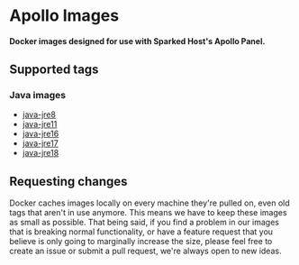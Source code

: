 # Apollo Images
#### Docker images designed for use with Sparked Host's Apollo Panel.

## Supported tags

### Java images

* [java-jre8](https://github.com/sparkedhost/images/blob/main/java/java-jre8/Dockerfile)
* [java-jre11](https://github.com/sparkedhost/images/blob/main/java/java-jre8/Dockerfile)
* [java-jre16](https://github.com/sparkedhost/images/blob/main/java/java-jre8/Dockerfile)
* [java-jre17](https://github.com/sparkedhost/images/blob/main/java/java-jre8/Dockerfile)
* [java-jre18](https://github.com/sparkedhost/images/blob/main/java/java-jre8/Dockerfile)

## Requesting changes

Docker caches images locally on every machine they're pulled on, even old tags that aren't in use anymore.
This means we have to keep these images as small as possible. That being said, if you find a problem in our
images that is breaking normal functionality, or have a feature request that you believe is only going to
marginally increase the size, please feel free to create an issue or submit a pull request, we're always
open to new ideas.
